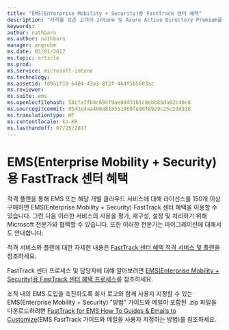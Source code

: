 ```yaml
---
title: "EMS(Enterprise Mobility + Security)용 FastTrack 센터 혜택"
description: "자격을 갖춘 고객이 Intune 및 Azure Active Directory Premium을 계획하고 배포하는 데 도움을 주는 프로그램"
keywords: 
author: nathbarn
ms.author: nathbarn
manager: angrobe
ms.date: 02/01/2017
ms.topic: article
ms.prod: 
ms.service: microsoft-intune
ms.technology: 
ms.assetid: fd951f10-6404-43a3-8f2f-464f5b5003ac
ms.reviewer: 
ms.suite: ems
ms.openlocfilehash: 58cfa7fb0c694f9ae88d31b1c8ebb85da02c40c8
ms.sourcegitcommit: 0541e4aa400a818551469fe9df8929c25c2dd918
ms.translationtype: HT
ms.contentlocale: ko-KR
ms.lasthandoff: 07/25/2017
---
```

# <a name="fasttrack-center-benefit-for-enterprise-mobility--security-ems"></a>EMS(Enterprise Mobility + Security)용 FastTrack 센터 혜택
적격 플랜을 통해 EMS 또는 해당 개별 클라우드 서비스에 대해 라이선스를 150개 이상 구매하면 EMS(Enterprise Mobility + Security) FastTrack 센터 혜택을 이용할 수 있습니다. 그런 다음 이러한 서비스의 사용을 평가, 재구성, 설정 및 처리하기 위해 Microsoft 전문가와 협력할 수 있습니다. 또한 이러한 전문가는 마이그레이션에 대해서도 안내합니다.

적격 서비스와 플랜에 대한 자세한 내용은 [FastTrack 센터 혜택 적격 서비스 및 플랜](fasttrack-center-benefit-for-enterprise-mobility-suite-ems.md)을 참조하세요.

FastTrack 센터 프로세스 및 담당자에 대해 알아보려면 [EMS(Enterprise Mobility + Security)용 FastTrack 센터 혜택 프로세스](fasttrack-center-benefit-process-for-enterprise-mobility-suite-ems.md)를 참조하세요.

조직 내의 EMS 도입을 촉진하도록 회사 로고와 함께 사용자 지정할 수 있는 EMS(Enterprise Mobility + Security) "방법" 가이드와 메일이 포함된 .zip 파일을 다운로드하려면 [FastTrack for EMS How To Guides & Emails to Customize](https://gallery.technet.microsoft.com/FastTrack-for-EMS-How-To-f170da4c)(EMS FastTrack 가이드와 메일을 사용자 지정하는 방법)를 참조하세요.
